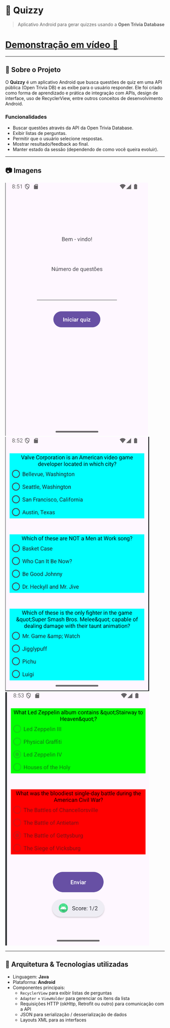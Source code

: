 # 🧠 Quizzy

> Aplicativo Android para gerar quizzes usando a **Open Trivia Database**
# [Demonstração em vídeo 🎥](https://youtu.be/23ztjsdkKrg)

---
## 🎯 Sobre o Projeto

O **Quizzy** é um aplicativo Android que busca questões de quiz em uma API pública (Open Trivia DB) e as exibe para o usuário responder. Ele foi criado como forma de aprendizado e prática de integração com APIs, design de interface, uso de RecyclerView, entre outros conceitos de desenvolvimento Android.

### Funcionalidades

- Buscar questões através da API da Open Trivia Database.  
- Exibir listas de perguntas.  
- Permitir que o usuário selecione respostas.  
- Mostrar resultado/feedback ao final.  
- Manter estado da sessão (dependendo de como você queira evoluir).  

---

## 📷 Imagens

![Tela Inicial](./assets/1.png)  
![Perguntas](./assets/2.png)
![Respostas](./assets/3.png)  


---



## 🧩 Arquitetura & Tecnologias utilizadas

- Linguagem: **Java**  
- Plataforma: **Android**  
- Componentes principais:
  - `RecyclerView` para exibir listas de perguntas  
  - `Adapter` + `ViewHolder` para gerenciar os itens da lista  
  - Requisições HTTP (okHttp, Retrofit ou outro) para comunicação com a API  
  - JSON para serialização / desserialização de dados  
  - Layouts XML para as interfaces  
